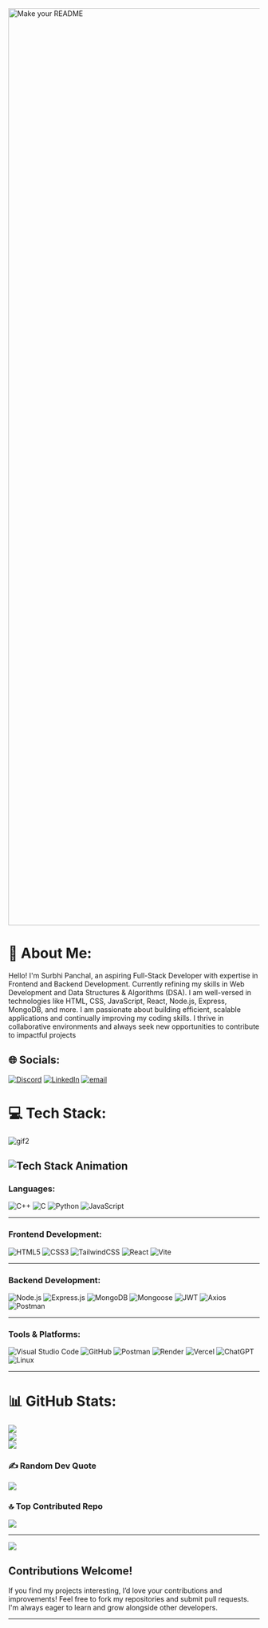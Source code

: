 <img width="1834" alt="Make your README" src="https://github.com/user-attachments/assets/65bd11c1-7d61-41bd-8a03-dcdb1774b78e" />

# 💫 About Me:
Hello! I'm Surbhi Panchal, an aspiring Full-Stack Developer with expertise in Frontend and Backend Development. Currently refining my skills in Web Development and Data Structures & Algorithms (DSA). I am well-versed in technologies like HTML, CSS, JavaScript, React, Node.js, Express, MongoDB, and more. I am passionate about building efficient, scalable applications and continually improving my coding skills. I thrive in collaborative environments and always seek new opportunities to contribute to impactful projects


## 🌐 Socials:
[![Discord](https://img.shields.io/badge/Discord-%237289DA.svg?logo=discord&logoColor=white)](https://discord.gg/https://discord.gg/Esap6khc5Z) [![LinkedIn](https://img.shields.io/badge/LinkedIn-%230077B5.svg?logo=linkedin&logoColor=white)](https://linkedin.com/in/www.linkedin.com/in/surbhi03) [![email](https://img.shields.io/badge/Email-D14836?logo=gmail&logoColor=white)](mailto:surbhicseng@gmail.com) 

# 💻 Tech Stack:
![gif2](https://github.com/user-attachments/assets/1ed224d5-97f0-474d-a3fe-469330244ec9)

![Tech Stack Animation](gif2.gif)
---
### **Languages:**
![C++](https://img.shields.io/badge/c++-%2300599C.svg?style=for-the-badge&logo=c%2B%2B&logoColor=white)  ![C](https://img.shields.io/badge/c-%2300599C.svg?style=for-the-badge&logo=c&logoColor=white)  ![Python](https://img.shields.io/badge/python-%233776AB.svg?style=for-the-badge&logo=python&logoColor=white)  ![JavaScript](https://img.shields.io/badge/javascript-%23323330.svg?style=for-the-badge&logo=javascript&logoColor=%23F7DF1E)

---

### **Frontend Development:**
![HTML5](https://img.shields.io/badge/html5-%23E34F26.svg?style=for-the-badge&logo=html5&logoColor=white)  ![CSS3](https://img.shields.io/badge/css3-%231572B6.svg?style=for-the-badge&logo=css3&logoColor=white)  ![TailwindCSS](https://img.shields.io/badge/tailwindcss-%2338B2AC.svg?style=for-the-badge&logo=tailwindcss&logoColor=white)  ![React](https://img.shields.io/badge/react-%2361DAFB.svg?style=for-the-badge&logo=react&logoColor=white)  ![Vite](https://img.shields.io/badge/vite-%23646CFF.svg?style=for-the-badge&logo=vite&logoColor=white)

---

### **Backend Development:**
![Node.js](https://img.shields.io/badge/node.js-%23339933.svg?style=for-the-badge&logo=node.js&logoColor=white)  ![Express.js](https://img.shields.io/badge/express.js-%23000000.svg?style=for-the-badge&logo=express&logoColor=white)  ![MongoDB](https://img.shields.io/badge/mongodb-%2347A248.svg?style=for-the-badge&logo=mongodb&logoColor=white)  ![Mongoose](https://img.shields.io/badge/mongoose-%23A33E1F.svg?style=for-the-badge&logo=mongoose&logoColor=white)  ![JWT](https://img.shields.io/badge/JWT-%23FFB13B.svg?style=for-the-badge&logo=json-web-tokens&logoColor=white)  ![Axios](https://img.shields.io/badge/Axios-%235A29E4.svg?style=for-the-badge&logo=axios&logoColor=white)  ![Postman](https://img.shields.io/badge/Postman-FF6C37?style=for-the-badge&logo=postman&logoColor=white)

---

### **Tools & Platforms:**
![Visual Studio Code](https://img.shields.io/badge/Visual%20Studio%20Code-0078d7.svg?style=for-the-badge&logo=visual-studio-code&logoColor=white)  ![GitHub](https://img.shields.io/badge/github-%23121011.svg?style=for-the-badge&logo=github&logoColor=white)  ![Postman](https://img.shields.io/badge/Postman-FF6C37?style=for-the-badge&logo=postman&logoColor=white)  ![Render](https://img.shields.io/badge/Render-%23003CFF.svg?style=for-the-badge&logo=render&logoColor=white)  ![Vercel](https://img.shields.io/badge/Vercel-%23000000.svg?style=for-the-badge&logo=vercel&logoColor=white)  ![ChatGPT](https://img.shields.io/badge/chatGPT-74aa9c?style=for-the-badge&logo=openai&logoColor=white)  ![Linux](https://img.shields.io/badge/Linux-%23FCC624.svg?style=for-the-badge&logo=linux&logoColor=white)

---


# 📊 GitHub Stats:
![](https://github-readme-stats.vercel.app/api?username=Surbhi-Panchal&theme=dark&hide_border=false&include_all_commits=false&count_private=false)<br/>
![](https://nirzak-streak-stats.vercel.app/?user=Surbhi-Panchal&theme=dark&hide_border=false)<br/>
![](https://github-readme-stats.vercel.app/api/top-langs/?username=Surbhi-Panchal&theme=dark&hide_border=false&include_all_commits=false&count_private=false&layout=compact)

### ✍️ Random Dev Quote
![](https://quotes-github-readme.vercel.app/api?type=horizontal&theme=radical)

### 🔝 Top Contributed Repo
![](https://github-contributor-stats.vercel.app/api?username=Surbhi-Panchal&limit=5&theme=dark&combine_all_yearly_contributions=true)

---
[![](https://visitcount.itsvg.in/api?id=Surbhi-Panchal&icon=0&color=0)](https://visitcount.itsvg.in)

## Contributions Welcome!  
If you find my projects interesting, I’d love your contributions and improvements! Feel free to fork my repositories and submit pull requests. I'm always eager to learn and grow alongside other developers.

---
<!-- Proudly created with GPRM ( https://gprm.itsvg.in ) -->









